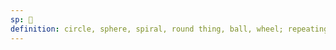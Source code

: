 ```yaml
---
sp: 󱥜
definition: circle, sphere, spiral, round thing, ball, wheel; repeating thing, cycle, orbit, loop
---
```

<!-- sike is circular things. obviously this includes like balls and wheels. it also extends to cycles, things that repeat at intervals. years and days and weeks are all types of sike. the earth's orbit around the sun is sike. -->